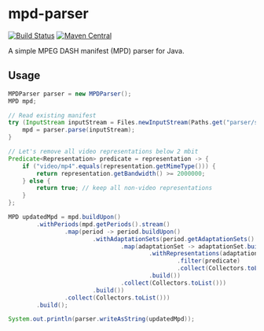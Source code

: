 # mpd-parser

[![Build Status](https://travis-ci.org/carlanton/mpd-tools.svg?branch=master)](https://travis-ci.org/carlanton/mpd-tools) [![Maven Central](https://maven-badges.herokuapp.com/maven-central/io.lindstrom/mpd-parser/badge.svg)](https://maven-badges.herokuapp.com/maven-central/io.lindstrom/mpd-parser)

A simple MPEG DASH manifest (MPD) parser for Java.

## Usage

```java
MPDParser parser = new MPDParser();
MPD mpd;

// Read existing manifest
try (InputStream inputStream = Files.newInputStream(Paths.get("parser/src/test/resources/vectors/bbb_live_multires_10bit_hev.mpd"))) {
    mpd = parser.parse(inputStream);
}

// Let's remove all video representations below 2 mbit
Predicate<Representation> predicate = representation -> {
    if ("video/mp4".equals(representation.getMimeType())) {
        return representation.getBandwidth() >= 2000000;
    } else {
        return true; // keep all non-video representations
    }
};

MPD updatedMpd = mpd.buildUpon()
        .withPeriods(mpd.getPeriods().stream()
                .map(period -> period.buildUpon()
                        .withAdaptationSets(period.getAdaptationSets().stream()
                                .map(adaptationSet -> adaptationSet.buildUpon()
                                        .withRepresentations(adaptationSet.getRepresentations().stream()
                                                .filter(predicate)
                                                .collect(Collectors.toList()))
                                        .build())
                                .collect(Collectors.toList()))
                        .build())
                .collect(Collectors.toList()))
        .build();

System.out.println(parser.writeAsString(updatedMpd));

```
